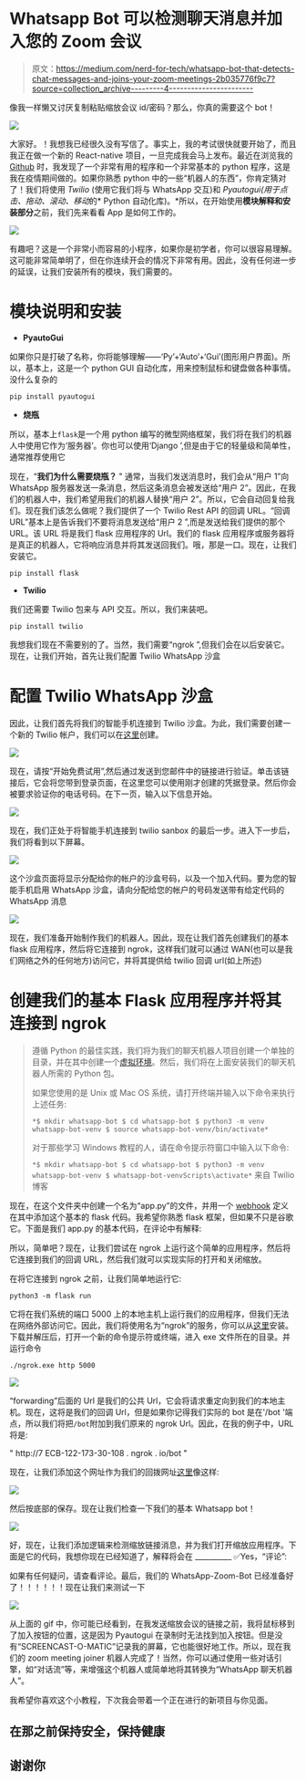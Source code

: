 # Whatsapp Bot 可以检测聊天消息并加入您的 Zoom 会议

> 原文：<https://medium.com/nerd-for-tech/whatsapp-bot-that-detects-chat-messages-and-joins-your-zoom-meetings-2b035776f9c7?source=collection_archive---------4----------------------->

像我一样懒又讨厌复制粘贴缩放会议 id/密码？那么，你真的需要这个 bot！

![](img/46f7245b28a1fb8c778ee7eec0005da4.png)

大家好。！我想我已经很久没有写信了。事实上，我的考试很快就要开始了，而且我正在做一个新的 React-native 项目，一旦完成我会马上发布。最近在浏览我的 [Github](https://github.com/harsh317) 时，我发现了一个非常有用的程序和一个非常基本的 python 程序，这是我在疫情期间做的。如果你熟悉 python 中的一些“机器人的东西”，你肯定猜对了！我们将使用 *Twilio* (使用它我们将与 WhatsApp 交互)和 *Pyautogui(用于点击、拖动、滚动、移动*的* Python 自动化库)。*所以，在开始使用**模块解释和安装部分**之前，我们先来看看 App 是如何工作的。

![](img/c056201a2d6705b669244560a5339b9c.png)

有趣吧？这是一个非常小而容易的小程序，如果你是初学者，你可以很容易理解。这可能非常简单明了，但在你连续开会的情况下非常有用。因此，没有任何进一步的延误，让我们安装所有的模块，我们需要的。

# 模块说明和安装

*   **PyautoGui**

如果你只是打破了名称，你将能够理解——‘Py’+‘Auto’+‘Gui’(图形用户界面)。所以，基本上，这是一个 python GUI 自动化库，用来控制鼠标和键盘做各种事情。没什么复杂的

```
pip install pyautogui
```

*   **烧瓶**

所以，基本上`flask`是一个用 python 编写的微型网络框架，我们将在我们的机器人中使用它作为‘服务器’。你也可以使用‘Django ’,但是由于它的轻量级和简单性，通常推荐使用它

现在，“**我们为什么需要烧瓶？** "
通常，当我们发送消息时，我们会从“用户 1”向 WhatsApp 服务器发送一条消息，然后这条消息会被发送给“用户 2”。因此，在我们的机器人中，我们希望用我们的机器人替换“用户 2”。所以，它会自动回复给我们。现在我们该怎么做呢？我们提供了一个 Twilio Rest API 的回调 URL。“回调 URL”基本上是告诉我们不要将消息发送给“用户 2 ”,而是发送给我们提供的那个 URL。该 URL 将是我们 flask 应用程序的 Url。我们的 flask 应用程序或服务器将是真正的机器人，它将响应消息并将其发送回我们。哦，那是一口。现在，让我们安装它。

```
pip install flask
```

*   **Twilio**

我们还需要 Twilio 包来与 API 交互。所以，我们来装吧。

```
pip install twilio
```

我想我们现在不需要别的了。当然，我们需要“ngrok ”,但我们会在以后安装它。现在，让我们开始，首先让我们配置 Twilio WhatsApp 沙盒

# 配置 Twilio WhatsApp 沙盒

因此，让我们首先将我们的智能手机连接到 Twilio 沙盒。为此，我们需要创建一个新的 Twilio 帐户，我们可以在[这里](https://www.twilio.com/try-twilio)创建。

![](img/ada2e35980856effd5f89fcbe0a784f4.png)

现在，请按“开始免费试用”,然后通过发送到您邮件中的链接进行验证。单击该链接后，它会将您带到登录页面，在这里您可以使用刚才创建的凭据登录。然后你会被要求验证你的电话号码。在下一页，输入以下信息开始。

![](img/9980db2ff77179fe6ce177ccf68a9a5c.png)

现在，我们正处于将智能手机连接到 twilio sanbox 的最后一步。进入下一步后，我们将看到以下屏幕。

![](img/f472c75bd68509bea79d60aa4c7425bf.png)

这个沙盒页面将显示分配给你的帐户的沙盒号码，以及一个加入代码。要为您的智能手机启用 WhatsApp 沙盒，请向分配给您的帐户的号码发送带有给定代码的 WhatsApp 消息

![](img/6d334d99de9eb504dbc12eebf8b7ba04.png)

现在，我们准备开始制作我们的机器人。因此，现在让我们首先创建我们的基本 flask 应用程序，然后将它连接到 ngrok，这样我们就可以通过 WAN(也可以是我们网络之外的任何地方)访问它，并将其提供给 twilio 回调 url(如上所述)

# 创建我们的基本 Flask 应用程序并将其连接到 ngrok

> 遵循 Python 的最佳实践，我们将为我们的聊天机器人项目创建一个单独的目录，并在其中创建一个[虚拟环境](https://docs.python.org/3/tutorial/venv.html)。然后，我们将在上面安装我们的聊天机器人所需的 Python 包。
> 
> 如果您使用的是 Unix 或 Mac OS 系统，请打开终端并输入以下命令来执行上述任务:
> 
> `*$ mkdir whatsapp-bot
> $ cd whatsapp-bot
> $ python3 -m venv whatsapp-bot-venv
> $ source whatsapp-bot-venv/bin/activate*`
> 
> 对于那些学习 Windows 教程的人，请在命令提示符窗口中输入以下命令:
> 
> `*$ mkdir whatsapp-bot
> $ cd whatsapp-bot
> $ python3 -m venv whatsapp-bot-venv
> $ whatsapp-bot-venvScripts\activate*`
> 来自 Twilio 博客

现在，在这个文件夹中创建一个名为“app.py”的文件，并用一个 [webhook](https://sendgrid.com/blog/whats-webhook/) 定义在其中添加这个基本的 flask 代码。我希望你熟悉 flask 框架，但如果不只是谷歌它。下面是我们 app.py 的基本代码，在评论中有解释:

所以，简单吧？现在，让我们尝试在 ngrok 上运行这个简单的应用程序，然后将它连接到我们的回调 URL，然后我们就可以实现实际的打开和关闭缩放。

在将它连接到 ngrok 之前，让我们简单地运行它:

```
python3 -m flask run
```

它将在我们系统的端口 5000 上的本地主机上运行我们的应用程序，但我们无法在网络外部访问它。因此，我们将使用名为“ngrok”的服务，你可以从[这里](https://ngrok.com/download)安装。下载并解压后，打开一个新的命令提示符或终端，进入 exe 文件所在的目录。并运行命令

```
./ngrok.exe http 5000
```

![](img/c1a03e6e33c0fc888c6c92b2c21b7e0c.png)

“forwarding”后面的 Url 是我们的公共 Url，它会将请求重定向到我们的本地主机。现在，这将是我们的回调 Url，但是如果你记得我们实际的 bot 是在'/bot '端点，所以我们将把`/bot`附加到我们原来的 ngrok Url。因此，在我的例子中，URL 将是:

" http://7 ECB-122-173-30-108 . ngrok . io/bot "

现在，让我们添加这个网址作为我们的回拨网址[这里](https://console.twilio.com/us1/develop/sms/settings/whatsapp-sandbox?frameUrl=%2Fconsole%2Fsms%2Fwhatsapp%2Fsandbox%3Fx-target-region%3Dus1)像这样:

![](img/e788137648202581d903d684e28cd6a6.png)

然后按底部的保存。现在让我们检查一下我们的基本 Whatsapp bot！

![](img/58faaf7da7e70c2913eb118661f5ce09.png)

好，现在，让我们添加逻辑来检测缩放链接消息，并为我们打开缩放应用程序。下面是它的代码，我想你现在已经知道了，解释将会在 __________ ✅Yes，“评论”:

如果有任何疑问，请查看评论。最后，我们的 WhatsApp-Zoom-Bot 已经准备好了！！！！！！现在让我们来测试一下

![](img/2ee4c9d26bec3cc06617df6ca831e6c6.png)

从上面的 gif 中，你可能已经看到，在我发送缩放会议的链接之前，我将鼠标移到了加入按钮的位置，这是因为 Pyautogui 在录制时无法找到加入按钮。但是没有“SCREENCAST-O-MATIC”记录我的屏幕，它也能很好地工作。所以，现在我们的 zoom meeting joiner 机器人完成了！当然，你可以通过使用一些对话引擎，如“对话流”等，来增强这个机器人或简单地将其转换为“WhatsApp 聊天机器人”。

我希望你喜欢这个小教程，下次我会带着一个正在进行的新项目与你见面。

## 在那之前保持安全，保持健康

## 谢谢你